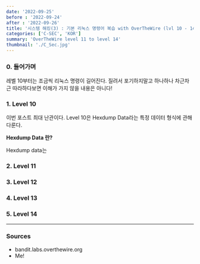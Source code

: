 ```yaml
---
date: '2022-09-25'
before : '2022-09-24'
after : '2022-09-26'
title: '시스템 해킹(3) : 기본 리눅스 명령어 복습 with OverTheWire (lvl 10 - 14)'
categories: ['C-SEC', 'KOR']
summary: 'OverTheWire level 11 to level 14'
thumbnail: './C_Sec.jpg'
---
```


### 0. 들어가며

레벨 10부터는 조금씩 리눅스 명령이 길어진다. 질려서 포기하지말고 하나하나 차근차근 따라하다보면 이해가 가지 않을 내용은 아니다!

### 1. Level 10

이번 포스트 최대 난관이다. Level 10은 Hexdump Data라는 특정 데이터 형식에 관해 다룬다. 


**Hexdump Data 란?**

Hexdump data는

### 2. Level 11

### 3. Level 12

### 4. Level 13

### 5. Level 14

---

### Sources

- bandit.labs.overthewire.org
- Me!

